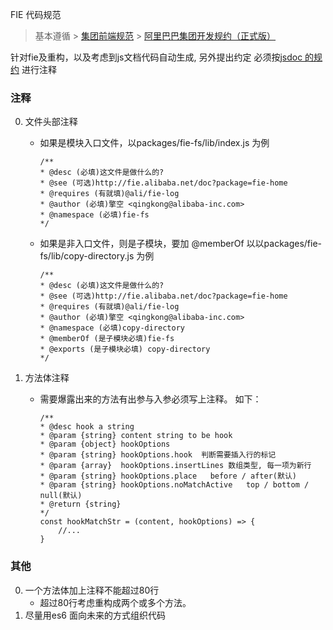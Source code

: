 FIE 代码规范

> 基本遵循
	> [集团前端规范](http://guide.taobao.net/)
	> [阿里巴巴集团开发规约（正式版）](http://www.atatech.org/articles/50331?flag_data_from=active)

针对fie及重构，以及考虑到js文档代码自动生成, 另外提出约定
必须按[jsdoc 的规约](http://usejsdoc.org/about-getting-started.html) 进行注释

### 注释 

0. 文件头部注释 

    * 如果是模块入口文件，以packages/fie-fs/lib/index.js 为例

        ```
        /**
        * @desc (必填)这文件是做什么的?
        * @see (可选)http://fie.alibaba.net/doc?package=fie-home
        * @requires (有就填)@ali/fie-log
        * @author (必填)擎空 <qingkong@alibaba-inc.com>
        * @namespace (必填)fie-fs
        */
        ```

   * 如果是非入口文件，则是子模块，要加 @memberOf 以以packages/fie-fs/lib/copy-directory.js 为例

        ```
        /**
        * @desc (必填)这文件是做什么的?
        * @see (可选)http://fie.alibaba.net/doc?package=fie-home
        * @requires (有就填)@ali/fie-log
        * @author (必填)擎空 <qingkong@alibaba-inc.com>
        * @namespace (必填)copy-directory
        * @memberOf (是子模块必填)fie-fs
        * @exports (是子模块必填) copy-directory
        */
        ```

0. 方法体注释
    * 需要爆露出来的方法有出参与入参必须写上注释。 如下：

        ```
        /**
        * @desc hook a string
        * @param {string} content string to be hook
        * @param {object} hookOptions
        * @param {string} hookOptions.hook  判断需要插入行的标记
        * @param {array}  hookOptions.insertLines 数组类型, 每一项为新行
        * @param {string} hookOptions.place   before / after(默认)
        * @param {string} hookOptions.noMatchActive   top / bottom / null(默认)
        * @return {string} 
        */
        const hookMatchStr = (content, hookOptions) => {
            //... 
        }

        ```
        
### 其他

0. 一个方法体加上注释不能超过80行
    * 超过80行考虑重构成两个或多个方法。
0. 尽量用es6 面向未来的方式组织代码